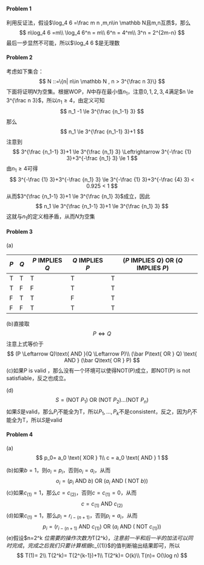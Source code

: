 #### Problem 1

利用反证法，假设$\log_4 6  =\frac m n ,m,n\in \mathbb N且m,n互质$，那么
$$
n\log_4 6  =m\\
\log_4 6^n = m\\
6^n = 4^m\\
3^n = 2^{2m-n}
$$
最后一步显然不可能，所以$\log_4 6 $是无理数



#### Problem 2

考虑如下集合：
$$
N  ::=\{n| n\in \mathbb N , n > 3^{\frac n 3}\}
$$
下面将证明$N$为空集。根据WOP，$N$中存在最小值$n_1$，注意$0,1,2,3,4$满足$n \le 3^{\frac n 3}$，所以$n_1 \ge 4$，由定义可知
$$
n_1 -1 \le 3^{\frac {n_1-1} 3}
$$
那么
$$
n_1 \le 3^{\frac {n_1-1} 3}+1
$$
注意到
$$
3^{\frac {n_1-1} 3}+1 \le   3^{\frac {n_1} 3} \Leftrightarrow 
  3^{-\frac {1} 3}+3^{-\frac {n_1} 3} \le   1
$$
由$n_1 \ge 4$可得
$$
 3^{-\frac {1} 3}+3^{-\frac {n_1} 3}  \le  3^{-\frac {1} 3}+3^{-\frac {4} 3} < 0.925 < 1
$$
从而$3^{\frac {n_1-1} 3}+1 \le   3^{\frac {n_1} 3}$成立，因此
$$
n_1 \le 3^{\frac {n_1-1} 3}+1 \le   3^{\frac {n_1} 3}
$$
这就与$n_1$的定义相矛盾，从而$N$为空集



#### Problem 3

(a)

| $P$  | $Q$  | $P$ IMPLIES $Q$ | $Q$ IMPLIES $P$ | ($P$ IMPLIES $Q$) OR ($Q$ IMPLIES $P$) |
| ---- | ---- | --------------- | --------------- | -------------------------------------- |
| T    | T    | T               | T               | T                                      |
| T    | F    | F               | T               | T                                      |
| F    | T    | T               | F               | T                                      |
| F    | F    | T               | T               | T                                      |

(b)直接取
$$
P\Leftrightarrow Q
$$
注意上式等价于
$$
(P \Leftarrow Q)\text{ AND }(Q \Leftarrow P)\\
(\bar P\text{ OR } Q) \text{ AND } (\bar Q\text{ OR } P)
$$
(c)如果P is valid ，那么没有一个环境可以使得NOT(P)成立，即NOT(P) is not satisfiable，反之也成立。

(d)
$$
S= (\text{NOT } P_1) \text{ OR }  (\text{NOT } P_2) ...  (\text{NOT } P_n)
$$
如果$S$是valid，那么$P_i$不能全为T，所以$P_1,...,P_k$不是consistent，反之，因为$P_i$不能全为T，所以$S$是valid



#### Problem 4

(a)
$$
p_0= a_0 \text{ XOR } 1\\
c = a_0 \text{ AND } 1
$$

(b)如果$b=1$，则$o_i=p_i$，否则$o_i =a_i$，从而
$$
o_{i}=(p_{i} \text{ AND } b)\text{ OR }(a_i \text{ AND } (\text{ NOT }b))
$$
(c)如果$c_{(1)}=1$，那么$c=c_{(2)}$，否则$c=c_{(1)}=0$，从而
$$
c= c_{(1)} \text{ AND }  c_{(2)}
$$
(d)如果$c_{(1)}=1$，那么$p_{i}=r_{i-(n+1)}$，否则$p_i= a_i$，从而
$$
p_{i}=(r_{i-(n+1)} \text{ AND } c_{(1)})\text{ OR }(a_{i} \text{ AND } (\text{ NOT }c_{(1)}))
$$
(e)假设$n=2^k $位需要的操作次数为$T(2^k)$，注意前一半和后一半的加法可以同时完成，完成之后我们只要计算根据$c_{(1)}$的值判断输出结果即可，所以
$$
T(1)= 2\\
T(2^k)= T(2^{k-1})+1\\
T(2^k)= O(k)\\
T(n)= O(\log n)
$$
